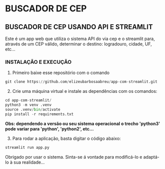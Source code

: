# BUSCADOR DE CEP

## BUSCADOR DE  CEP USANDO API E STREAMLIT

Este é um app web que utiliza o sistema API do via cep e o streamlit para, através de um CEP válido,  determinar o destino: logradouro, cidade, UF, etc...

### INSTALAÇÃO E EXECUÇÃO
1. Primeiro baixe esse repositório com o comando
~~~python
git clone https://github.com/elizeubarbosaabreu/app-com-streamlit.git
~~~

2. Crie uma máquina virtual e instale as dependências com os comandos:
~~~python
cd app-com-streamlit/
python3 -m venv .venv
source .venv/bin/activate
pip install -r requirements.txt
~~~
 **Obs: dependendo a versão ou seu sistema operacional o trecho 'python3' pode variar para 'python', 'python2', etc...**

3. Para rodar a aplicação, basta digitar o código abaixo:

~~~python
streamlit run app.py
~~~

Obrigado por usar o sistema. Sinta-se á vontade para modificá-lo e adaptá-lo à sua realidade...